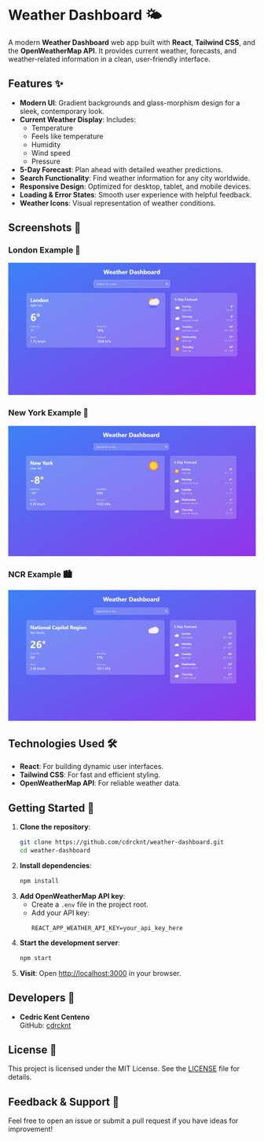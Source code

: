 # Weather Dashboard 🌤️

A modern **Weather Dashboard** web app built with **React**, **Tailwind CSS**, and the **OpenWeatherMap API**. It provides current weather, forecasts, and weather-related information in a clean, user-friendly interface.

## Features ✨

- **Modern UI**: Gradient backgrounds and glass-morphism design for a sleek, contemporary look.  
- **Current Weather Display**: Includes:
  - Temperature  
  - Feels like temperature  
  - Humidity  
  - Wind speed  
  - Pressure  
- **5-Day Forecast**: Plan ahead with detailed weather predictions.  
- **Search Functionality**: Find weather information for any city worldwide.  
- **Responsive Design**: Optimized for desktop, tablet, and mobile devices.  
- **Loading & Error States**: Smooth user experience with helpful feedback.  
- **Weather Icons**: Visual representation of weather conditions.  

## Screenshots 📸
### London Example 🌆
![London Weather](src/screenshots/london-ss.png)

### New York Example 🗽
![New York Weather](src/screenshots/newyork-ss.png)

### NCR Example 🏙️
![NCR Weather](src/screenshots/ncr-ss.png)

## Technologies Used 🛠️

- **React**: For building dynamic user interfaces.  
- **Tailwind CSS**: For fast and efficient styling.  
- **OpenWeatherMap API**: For reliable weather data.  

## Getting Started 🚀

1. **Clone the repository**:  
   ```bash
   git clone https://github.com/cdrcknt/weather-dashboard.git
   cd weather-dashboard
   ```
2. **Install dependencies**:  
   ```bash
   npm install
   ```
3. **Add OpenWeatherMap API key**:  
   - Create a `.env` file in the project root.  
   - Add your API key:  
     ```env
     REACT_APP_WEATHER_API_KEY=your_api_key_here
     ```
4. **Start the development server**:  
   ```bash
   npm start
   ```
5. **Visit**: Open [http://localhost:3000](http://localhost:3000) in your browser.



## Developers 🤝

- **Cedric Kent Centeno**  
  GitHub: [cdrcknt](https://github.com/cdrcknt)  

## License 📜

This project is licensed under the MIT License. See the [LICENSE](LICENSE) file for details.

## Feedback & Support 💬

Feel free to open an issue or submit a pull request if you have ideas for improvement!  
```
